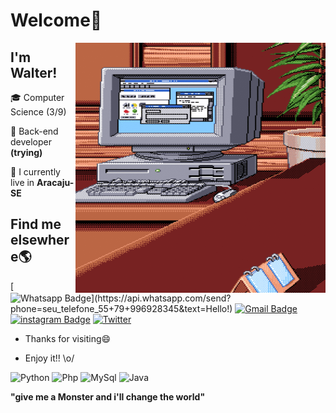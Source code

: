 # Welcome👋
<img align="right"  width="400"  height="400"  src="https://github.com/FerreiraWalter/FerreiraWalter/blob/main/pgithub.gif">

## I'm Walter!
🎓 Computer Science (3/9)

🚀 Back-end developer **(trying)**

🏡 I currently live in **Aracaju-SE**
## Find me elsewhere🌎
[![Whatsapp Badge](https://img.shields.io/badge/-Whatsapp-4CA143?style=flat-square&labelColor=4CA143&logo=whatsapp&logoColor=white&link=https://api.whatsapp.com/send?phone=seu_telefone_55+79+996928345&text=Hello!)](https://api.whatsapp.com/send?phone=seu_telefone_55+79+996928345&text=Hello!) [![Gmail Badge](https://img.shields.io/badge/-Gmail-c14438?style=flat-square&logo=Gmail&logoColor=white&link=mailto:wferreiraramosjunior@gmail.com)](mailto:wferreiraramosjunior@gmail.com) [![instagram Badge](https://img.shields.io/badge/Walter.chuno-E4405F?style=flat-square&logo=instagram&logoColor=white)](instagram.com/walter.chuno/) [![Twitter](https://img.shields.io/badge/-Walter.chuno-1DA1F2?style=flat-square&logo=twitter&logoColor=white)](https://twitter.com/walter_chuno)

-  Thanks for  visiting😄

-  Enjoy it!!  \o/

![Python](https://img.shields.io/badge/Python-14354C?style=for-the-badge&logo=python&logoColor=white)
![Php](https://img.shields.io/badge/PHP-777BB4?style=for-the-badge&logo=php&logoColor=white)
![MySql](https://img.shields.io/badge/MySQL-00000F?style=for-the-badge&logo=mysql&logoColor=white)
![Java](https://img.shields.io/badge/Java-ED8B00?style=for-the-badge&logo=java&logoColor=white)

**"give me a Monster and i'll change the world"**
